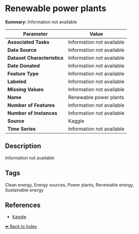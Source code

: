 # Renewable power plants

**Summary:** Information not available

| Parameter | Value |
| --- | --- |
| **Associated Tasks** | Information not available |
| **Data Source** | Information not available |
| **Dataset Characteristics** | Information not available |
| **Date Donated** | Information not available |
| **Feature Type** | Information not available |
| **Labeled** | Information not available |
| **Missing Values** | Information not available |
| **Name** | Renewable power plants |
| **Number of Features** | Information not available |
| **Number of Instances** | Information not available |
| **Source** | Kaggle |
| **Time Series** | Information not available |

## Description

Information not available

## Tags

Clean energy, Energy sources, Power plants, Renewable energy, Sustainable energy

## References

- [Kaggle](https://www.kaggle.com/datasets/eugeniyosetrov/renewable-power-plants)

[⬅️ Back to Index](../README.md)
